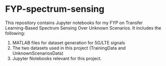 # FYP-spectrum-sensing
This repository contains Jupyter notebooks for my FYP on Transfer Learning-Based Spectrum Sensing Over Unknown Scenarios. It includes the following:
1. MATLAB files for dataset generation for 5G/LTE signals
2. The two datasets used in this project (TrainingData and UnknownScenariosData)
3. Jupyter Notebooks relevant for this project.


